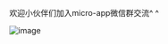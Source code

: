欢迎小伙伴们加入micro-app微信群交流^ ^

![image](https://github.com/micro-zoe/micro-app/assets/14011130/851dc743-6946-4d97-ab3d-360aa4ed94d6)




























